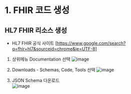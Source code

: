 # 1. FHIR 코드 생성
## HL7 FHIR 리소스 생성
* HL7 FHIR 공식 사이트
[https://www.google.com/search?q=fhir+hl7&sourceid=chrome&ie=UTF-8]
1. 상위메뉴 Documentation 선택
![image](https://user-images.githubusercontent.com/91245647/153968440-7723ccf2-faf5-4508-84b4-e4b319b6b774.png)

2. Downloads - Schemas, Code, Tools 선택
![image](https://user-images.githubusercontent.com/91245647/153968868-099f38fb-a72b-4d5e-aafe-5715bbf81628.png)

3. JSON Schema 다운로드   
![image](https://user-images.githubusercontent.com/91245647/153969153-4c199b9b-e5fc-4a57-9636-e0f69620e3fe.png)
